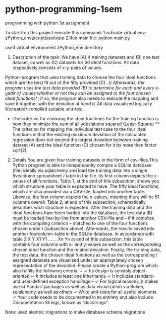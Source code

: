 # python-programming-1sem
programming with python 1st assignment

To start/run this project execute this command:
1.activate virtual env: zPython_env\scripts\activate
2.Run main file: python main.py

used virtual environment zPython_env directory

1. Description of the task:
We have (A) 4 training datasets and (B) one test dataset, as well as (C) datasets for 50 ideal functions. 
All data respectively consists of x-y-pairs of values.

Python-program that uses training data to choose the four ideal functions 
which are the best fit out of the fifty provided (C) *.
i) Afterwards, the program uses the test data provided (B) to determine for each and 
every x-ypair of values whether or not they can be assigned to the four chosen ideal 
functions**; if so, the program also needs to execute the mapping and save it together with 
the deviation at hand 
ii) All data  visualized logically 
iii)created/ compiled suitable unit-test

 * The criterion for choosing the ideal functions for the training function is how they minimize the 
sum of all ydeviations squared (Least-Square) 
** The criterion for mapping the individual test case to the four ideal functions is that the existing 
maximum deviation of the calculated regression does not exceed the largest deviation between 
training dataset (A) and the ideal function (C) chosen for it by more than factor sqrt(2) 

2. Details
You are given four training datasets in the form of csv-files.This Python program is able to 
independently compile a SQLite database (file) ideally via sqlalchemy and load the training data into 
a single fivecolumn spreadsheet / table in the file. Its first column depicts the x-values of all 
functions. Table 1, at the end of this subsection, shows you which structure your table is expected to 
have. The fifty ideal functions, which are also provided via a CSV-file, loaded into another 
table. Likewise, the first column depicts the x-values, meaning there will be 51 columns overall. 
Table 2, at end of this subsection, schematically describes what structure is expected. 
After the training data and the ideal functions have been loaded into the database, the test data (B) 
must be loaded line-by-line from another CSV-file and – if it complies with the compiling criterion – 
matched to one of the four functions chosen under i (subsection above). Afterwards, the results  saved into another fourcolumn-table in the SQLite database. In accordance with table 3 
X Y
X1 Y1
… …
Xn Yn
at end of this subsection, this table contains four columns with x- and y-values as well as the 
corresponding chosen ideal function and the related deviation. 
Finally, the training data, the test data, the chosen ideal functions as well as the corresponding / 
assigned datasets are visualized under an appropriately chosen representation of the deviation.
Please create a Python-program which also fulfills the following criteria: −
✓ Its design is sensibly object-oriented 
✓ It includes at least one inheritance 
✓ It includes standard- und user-defined exception handlings –
✓ For logical reasons, it makes use of Pandas’ packages as well as data visualization via Bokeh, 
sqlalchemy, as well as others 
✓ Write unit-tests for all useful elements 
✓ Your code needs to be documented in its entirety and also include Documentation Strings, 
known as ”docstrings”.


Note:
used alembic migrations to make database schema migrations
